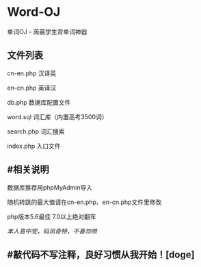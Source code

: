 # Word-OJ
单词OJ - 蒟蒻学生背单词神器

## 文件列表

cn-en.php 汉译英

en-cn.php 英译汉

db.php 数据库配置文件

word.sql 词汇库（内置高考3500词）

search.php 词汇搜索

index.php 入口文件

## #相关说明

数据库推荐用phpMyAdmin导入

随机转跳的最大值请在cn-en.php、en-cn.php文件里修改

php版本5.6最佳 7.0以上绝对翻车

 _本人高中党，码凤奇特，不喜勿喷_ 

## #敲代码不写注释，良好习惯从我开始！[doge]
